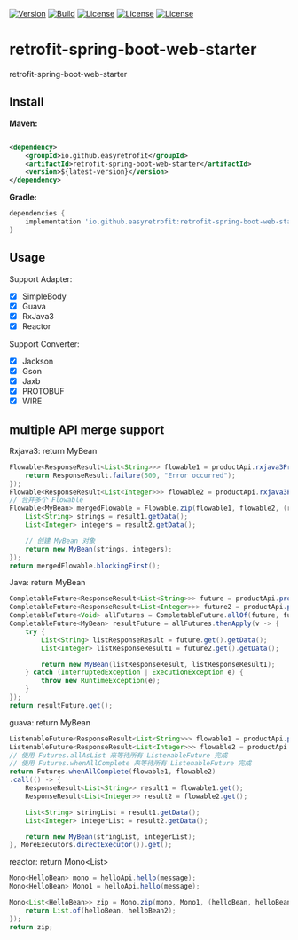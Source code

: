 [![Version](https://img.shields.io/maven-central/v/io.github.easyretrofit/retrofit-spring-boot-web-starter?logo=apache-maven&style=flat-square)](https://central.sonatype.com/artifact/io.github.easyretrofit/retrofit-spring-boot-web-starter)
[![Build](https://github.com/easyretrofit/retrofit-spring-boot-web-starter/actions/workflows/build.yml/badge.svg)](https://github.com/easyretrofit/retrofit-spring-boot-web-starter/actions/workflows/build.yml/badge.svg)
[![License](https://img.shields.io/github/license/easyretrofit/spring-boot-starter.svg)](http://www.apache.org/licenses/LICENSE-2.0)
[![License](https://img.shields.io/badge/JDK-8+-4EB1BA.svg)](https://docs.oracle.com/javase/8/)
[![License](https://img.shields.io/badge/spring--boot-2.0.0+-green.svg)]()



# retrofit-spring-boot-web-starter
retrofit-spring-boot-web-starter

## Install

**Maven:**

```xml

<dependency>
    <groupId>io.github.easyretrofit</groupId>
    <artifactId>retrofit-spring-boot-web-starter</artifactId>
    <version>${latest-version}</version>
</dependency>
```

**Gradle:**

```groovy
dependencies {
    implementation 'io.github.easyretrofit:retrofit-spring-boot-web-starter:${latest-version}'
}
```

## Usage

Support Adapter:

- [x] SimpleBody
- [x] Guava
- [x] RxJava3
- [x] Reactor

Support Converter:

- [x] Jackson
- [x] Gson
- [x] Jaxb
- [x] PROTOBUF
- [x] WIRE

## multiple API merge support
Rxjava3: return MyBean

```java
Flowable<ResponseResult<List<String>>> flowable1 = productApi.rxjava3Products().onErrorReturn(throwable -> {
    return ResponseResult.failure(500, "Error occurred");
});
Flowable<ResponseResult<List<Integer>>> flowable2 = productApi.rxjava3ProductsInt();
// 合并多个 Flowable
Flowable<MyBean> mergedFlowable = Flowable.zip(flowable1, flowable2, (result1, result2) -> {
    List<String> strings = result1.getData();
    List<Integer> integers = result2.getData();

    // 创建 MyBean 对象
    return new MyBean(strings, integers);
});
return mergedFlowable.blockingFirst();
```

Java: return MyBean
```java
CompletableFuture<ResponseResult<List<String>>> future = productApi.productsAsync();
CompletableFuture<ResponseResult<List<Integer>>> future2 = productApi.productsAsyncInt();
CompletableFuture<Void> allFutures = CompletableFuture.allOf(future, future2);
CompletableFuture<MyBean> resultFuture = allFutures.thenApply(v -> {
    try {
        List<String> listResponseResult = future.get().getData();
        List<Integer> listResponseResult1 = future2.get().getData();

        return new MyBean(listResponseResult, listResponseResult1);
    } catch (InterruptedException | ExecutionException e) {
        throw new RuntimeException(e);
    }
});
return resultFuture.get();
```

guava: return MyBean
```java
ListenableFuture<ResponseResult<List<String>>> flowable1 = productApi.productGuava();
ListenableFuture<ResponseResult<List<Integer>>> flowable2 = productApi.productGuavaInt();
// 使用 Futures.allAsList 来等待所有 ListenableFuture 完成
// 使用 Futures.whenAllComplete 来等待所有 ListenableFuture 完成
return Futures.whenAllComplete(flowable1, flowable2)
.call(() -> {
    ResponseResult<List<String>> result1 = flowable1.get();
    ResponseResult<List<Integer>> result2 = flowable2.get();

    List<String> stringList = result1.getData();
    List<Integer> integerList = result2.getData();

    return new MyBean(stringList, integerList);
}, MoreExecutors.directExecutor()).get();
```

reactor: return Mono<List<HelloBean>>
```java
Mono<HelloBean> mono = helloApi.hello(message);
Mono<HelloBean> Mono1 = helloApi.hello(message);

Mono<List<HelloBean>> zip = Mono.zip(mono, Mono1, (helloBean, helloBean2) -> {
    return List.of(helloBean, helloBean2);
});
return zip;
```


